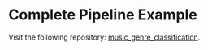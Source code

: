 # Complete Pipeline Example

Visit the following repository: [music_genre_classification](https://github.com/mxagar/music_genre_classification).

